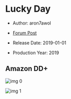# Lucky Day

* Author: aron7awol

* [Forum Post](https://www.avsforum.com/threads/bass-eq-for-filtered-movies.2995212/post-58681832)

* Release Date: 2019-01-01
* Production Year: 2019

## Amazon DD+

![img 0](https://i.imgur.com/xxoW88a.jpg)

![img 1](https://i.imgur.com/HHl06TD.png)

